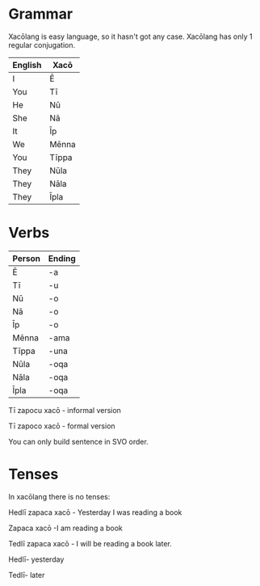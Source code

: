 
# Grammar


Xacōlang is easy language, so it hasn't got any case. Xacōlang has only 1 regular conjugation. 

English|Xacō
-------|----
I | Ē
You | Tī
He | Nū 
She | Nā 
It | Īp
We | Mēnna
You | Tīppa
They | Nūla
They | Nāla
They | Īpla 

# Verbs

Person|Ending
------|------
Ē|-a
Tī|-u
Nū|-o
Nā|-o
Īp|-o
Mēnna|-ama
Tīppa|-una
Nūla|-oqa
Nāla|-oqa
Īpla|-oqa

Tī zapocu xacō - informal version

Tī zapoco xacō - formal version

You can only build sentence in SVO order.

# Tenses
In xacōlang there is no tenses:


Hedlī zapaca xacō - Yesterday I was reading a book

Zapaca xacō -I am reading a book

Tedlī zapaca xacō - I will be reading a book later.



Hedlī- yesterday

Tedlī- later



